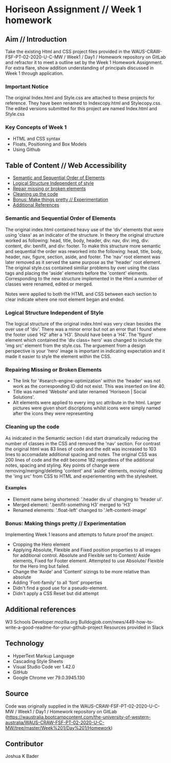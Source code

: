 # Horiseon Assignment // Week 1 homework

## Aim // Introduction
Take the existing Html and CSS project files provided in the WAUS-CRAW-FSF-PT-02-2020-U-C-MW / Week1 / Day1 / Homework repository on GitLab and refractor it to meet a outline set by the Week 1 Homework Assignment. For extra flare, show addition understanding of principals discussed in Week 1 through application.

### Important Notice
The original Index.html and Style.css are attached to these projects for reference. They have been renamed to Indexcopy.html and Stylecopy.css. The edited versions submitted for this project are named Index.html and Style.css

### Key Concepts of Week 1
* HTML and CSS syntax
* Floats, Positioning and Box Models
* Using Github

## Table of Content // Web Accessibility
* [Semantic and Sequential Order of Elements](#Semantics)
* [Logical Structure Independent of style](#Logic)
* [Repair missing or broken elements](#Repair)
* [Cleaning up the code](#Clean)
* [Bonus: Make things pretty // Experimentation](#Bonus)
* [Additional References](#Ref)


<a name="semantics"></a>
### Semantic and Sequential Order of Elements
The original index.html contained heavy use of the 'div' elements that were using 'class' as an indicator of the structure.
In theory the original structure worked as following: head, title, body, header, div: nav, div: img, div: content, div: benifit, and div: footer. To make this structure more semantic and sequential the order was reworked into the following: head, title, body, header, nav, figure, section, aside, and footer. The 'nav' root element was later removed as it served the same purpose as the 'header' root element. The original style.css contained similiar problems by over using the class tags and placing the 'aside' elements before the 'content' elements. Corresponding to the new structure implemented in the Html a numnber of classes were renamed, edited or merged.

Notes were applied to both the HTML and CSS between each section to clear indicate where one root element began and ended. 
<br>
<a name="logic"></a>
### Logical Structure Independent of Style
The logical structure of the original index.html was very clean besides the over use of 'div'. There was a minor error but not an error that I found where the footer used 'H2' after a 'H3'. Should have been a 'H4'. The 'figure' element which contained the 'div class= hero' was changed to include the 'img src' element from the style.css. The arguement from a design perspective is your 'hero' image is important in indicating expectation and it made it easier to style the element within the CSS.  

<a name="Repair"></a>
### Repairing Missing or Broken Elements
* The link for '#search-engine-optimization' within the 'header' was not work as the corresponding ID did not exist. This was inserted on line 40.
* Title was named 'Website' and later renamed 'Horiseon | Social Solutions'.
* Alt elements were applied to every img src attribute in the html. Larger pictures were given short discriptions whilst icons were simply named after the icons they were representing

<a name="Clean"></a>
### Cleaning up the code
As inidcated in the Semantic section I did start dramatically reducing the number of classes in the CSS and removed the 'nav' section. For contrast the original html was 83 lines of code and the edit was increased to 103 lines to accomadate additional spacing and notes. The original CSS was 200 lines of code and the edit become 182 regardless of the additional notes, spacing and styling. Key points of change were removing/merging/deleting 'content' and 'aside' elements, moving/ editing the 'img src' from CSS to HTML and experiementing with the stylesheet.

#### Examples
* Element name being shortened: '.header div ul' changing to 'header ul'. 
* Merged element: '.benifit-something H3' merged to 'H3'
* Renamed elements: '.float-left' changed to '.left-content-image'

<a name="bonus"></a>
### Bonus: Making things pretty // Experimentation
Implementing Week 1 leasons and attempts to future proof the project.
* Cropping the Hero element
* Applying Absolute, Flexible and Fixed position properties to all images for additional control. Absolute and Flexible set to Content/ Aside elements, Fixed for Footer element. Attempted to use Absolute/ Flexible for the Hero Img but failed. 
* Change the 'Aside' and 'Content' sizings to be more relative than absolute
* Adding 'Font-family' to all 'font' properties
* Didn't find a good use for a pseudo-element. 
* Didn't apply a CSS Reset but did attempt

<a name="ref"></a>
## Additional references
W3 Schools
Developer.mozilla.org
Bulldogjob.com/news/449-how-to-write-a-good-readme-for-your-github-project
Resources provided in Slack

## Technology
* HyperText Markup Language
* Cascading Style Sheets
* Visual Studio Code ver 1.42.0
* GitHub
* Google Chrome ver 79.0.3945.130

## Source
Code was originally supplied in the WAUS-CRAW-FSF-PT-02-2020-U-C-MW / Week1 / Day1 / Homework repository on GitLab (https://waustralia.bootcampcontent.com/the-university-of-western-australia/WAUS-CRAW-FSF-PT-02-2020-U-C-MW/tree/master/Week%201/Day%201/Homework)

## Contributor
Joshua K Bader







